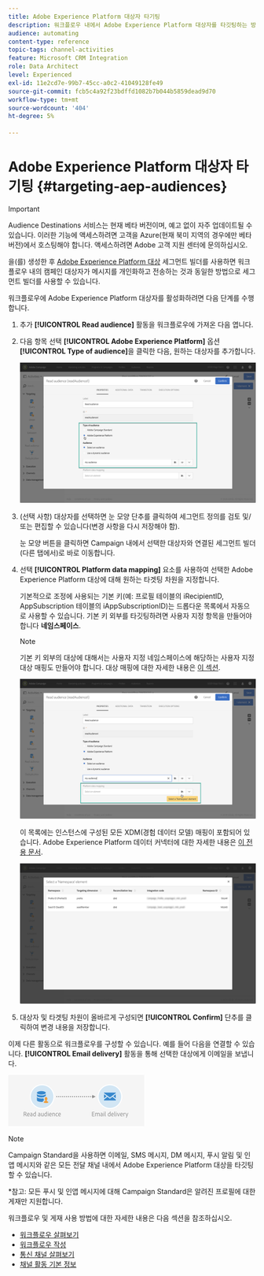 ```yaml
---
title: Adobe Experience Platform 대상자 타기팅
description: 워크플로우 내에서 Adobe Experience Platform 대상자를 타깃팅하는 방법을 알아봅니다.
audience: automating
content-type: reference
topic-tags: channel-activities
feature: Microsoft CRM Integration
role: Data Architect
level: Experienced
exl-id: 11e2cd7e-99b7-45cc-a0c2-41049128fe49
source-git-commit: fcb5c4a92f23bdffd1082b7b044b5859dead9d70
workflow-type: tm+mt
source-wordcount: '404'
ht-degree: 5%

---
```


# Adobe Experience Platform 대상자 타기팅 {#targeting-aep-audiences}

>[!IMPORTANT]
>
>Audience Destinations 서비스는 현재 베타 버전이며, 예고 없이 자주 업데이트될 수 있습니다. 이러한 기능에 액세스하려면 고객을 Azure(현재 북미 지역의 경우에만 베타 버전)에서 호스팅해야 합니다. 액세스하려면 Adobe 고객 지원 센터에 문의하십시오.

을(를) 생성한 후 [Adobe Experience Platform 대상](../../integrating/using/aep-about-audience-destinations-service.md) 세그먼트 빌더를 사용하면 워크플로우 내의 캠페인 대상자가 메시지를 개인화하고 전송하는 것과 동일한 방법으로 세그먼트 빌더를 사용할 수 있습니다.

워크플로우에 Adobe Experience Platform 대상자를 활성화하려면 다음 단계를 수행합니다.

1. 추가 **[!UICONTROL Read audience]** 활동을 워크플로우에 가져온 다음 엽니다.

1. 다음 항목 선택 **[!UICONTROL Adobe Experience Platform]** 옵션 **[!UICONTROL Type of audience]**&#x200B;을 클릭한 다음, 원하는 대상자를 추가합니다.

   ![](assets/aep_wkf_readaudience.png)

1. (선택 사항) 대상자를 선택하면 눈 모양 단추를 클릭하여 세그먼트 정의를 검토 및/또는 편집할 수 있습니다(변경 사항을 다시 저장해야 함).

   눈 모양 버튼을 클릭하면 Campaign 내에서 선택한 대상자와 연결된 세그먼트 빌더(다른 탭에서)로 바로 이동합니다.

1. 선택 **[!UICONTROL Platform data mapping]** 요소를 사용하여 선택한 Adobe Experience Platform 대상에 대해 원하는 타겟팅 차원을 지정합니다.

   기본적으로 조정에 사용되는 기본 키(예: 프로필 테이블의 iRecipientID, AppSubscription 테이블의 iAppSubscriptionID)는 드롭다운 목록에서 자동으로 사용할 수 있습니다. 기본 키 외부를 타깃팅하려면 사용자 지정 항목을 만들어야 합니다 **네임스페이스**.

   >[!NOTE]
   >
   >기본 키 외부의 대상에 대해서는 사용자 지정 네임스페이스에 해당하는 사용자 지정 대상 매핑도 만들어야 합니다. 대상 매핑에 대한 자세한 내용은 [이 섹션](../../administration/using/target-mappings-in-campaign.md).

   ![](assets/aep_wkf_readaudience_namespace.png)

   이 목록에는 인스턴스에 구성된 모든 XDM(경험 데이터 모델) 매핑이 포함되어 있습니다. Adobe Experience Platform 데이터 커넥터에 대한 자세한 내용은 [이 전용 문서](../../integrating/using/aep-about-data-connector.md).

   ![](assets/aep_wkf_readaudience_namespace2.png)

1. 대상자 및 타겟팅 차원이 올바르게 구성되면 **[!UICONTROL Confirm]** 단추를 클릭하여 변경 내용을 저장합니다.

이제 다른 활동으로 워크플로우를 구성할 수 있습니다. 예를 들어 다음을 연결할 수 있습니다. **[!UICONTROL Email delivery]** 활동을 통해 선택한 대상에게 이메일을 보냅니다.

![](assets/aep_wkf_email.png)

>[!NOTE]
>
>Campaign Standard을 사용하면 이메일, SMS 메시지, DM 메시지, 푸시 알림 및 인앱 메시지와 같은 모든 전달 채널 내에서 Adobe Experience Platform 대상을 타깃팅할 수 있습니다.
>
>*참고: 모든 푸시 및 인앱 메시지에 대해 Campaign Standard은 알려진 프로필에 대한 게재만 지원합니다.

워크플로우 및 게재 사용 방법에 대한 자세한 내용은 다음 섹션을 참조하십시오.

* [워크플로우 살펴보기](../../automating/using/get-started-workflows.md)
* [워크플로우 작성](../../automating/using/building-a-workflow.md)
* [통신 채널 살펴보기](../../channels/using/get-started-communication-channels.md)
* [채널 활동 기본 정보](../../automating/using/about-channel-activities.md)
